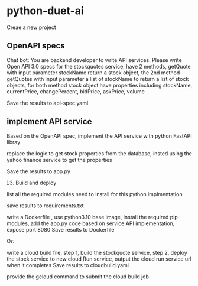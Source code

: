 # python-duet-ai
Creae a new project
## OpenAPI specs
Chat bot: 
You are backend developer to write API services. Please write Open API 3.0  specs for the stockquotes service, have 2 methods, getQuote with input parameter stockName return a stock object, the 2nd method getQuotes with input parameter a list of stockName to return a list of stock objects, for both method stock object have properties including  stockName, currentPrice, changePercent, bidPrice, askPrice, volume

Save the results to api-spec.yaml

## implement API service
Based on the OpenAPI spec, implement the API service with python FastAPI libray

replace the logic to get stock properties from the database, insted using the yahoo finance service to get the properties

Save the results to app.py

13. Build and deploy

list all the required modules need to install for this python implmentation

save results to requirements.txt

write a Dockerfile , use python3.10 base image, install the required pip modules, add the app.py code based on service API implementation, expose port 8080
Save results to Dockerfile

Or:


write a cloud build file, step 1, build the stockquote service, step 2, deploy the stock service to new cloud Run service, output the cloud run service url when it completes
Save results to cloudbuild.yaml

provide the gcloud command to submit the cloud build job
